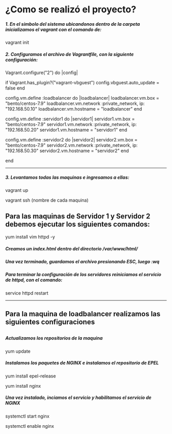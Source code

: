 <h1> ¿Como se realizó el proyecto? </h1>
<h5> 1. En el simbolo del sistema ubicandonos dentro de la carpeta inicializamos el vagrant con el comando de:</h5>
<p>vagrant init </p>
<h5> 2. Configuramos el archivo de Vagrantfile, con la siguiente configuración:</h5>
<p> Vagrant.configure("2") do |config|

  if Vagrant.has_plugin?("vagrant-vbguest")
      config.vbguest.auto_update = false 
    end

  config.vm.define :loadbalancer do |loadbalancer|
  loadbalancer.vm.box = "bento/centos-7.9"
  loadbalancer.vm.network :private_network, ip: "192.168.50.10"
  loadbalancer.vm.hostname = "loadbalancer"
  end

  config.vm.define :servidor1 do |servidor1|
  servidor1.vm.box = "bento/centos-7.9"
  servidor1.vm.network :private_network, ip: "192.168.50.20"
  servidor1.vm.hostname = "servidor1"
  end

  config.vm.define :servidor2 do |servidor2|
  servidor2.vm.box = "bento/centos-7.9"
  servidor2.vm.network :private_network, ip: "192.168.50.30"
  servidor2.vm.hostname = "servidor2"
  end

  end </p>
  
  ---------------------------------------------------------------------------------------------------------------------
  <h5> 3. Levantamos todas las maquinas e ingresamos a ellas:</h5>
  <p> vagrant up </p>
  <p> vagrant ssh (nombre de cada maquina) </p>
  
  <h2> Para las maquinas de Servidor 1 y Servidor 2  debemos ejecutar los siguientes comandos:</h2>
  <p> yum install vim httpd -y </p>
  
  <h5> Creamos un index.html dentro del directorio /var/www/html/ <h5>
  <p> Una vez terminado, guardamos el archivo presionando ESC, luego :wq </p>
  
  <h5> Para terminar la configuración de los servidores reiniciamos el servicio de httpd, con el comando: </h5>
  <p> service httpd restart </p>
  
  ----------------------------------------------------------------------------------------------------------------------
  <h2> Para la maquina de loadbalancer  realizamos las siguientes configuraciones <h2>
  <h5> Actualizamos los repositorios de la maquina </h5>
  <p> yum update </p>
  <h5> Instalamos los paquetes de NGINX e instalamos el repositorio de EPEL</h5>
  <p> yum install epel-release </p>
  <p> yum install nginx</p>
  <h5>Una vez instalado, inciamos el servicio y habilitamos el servicio de NGINX</h5>
  <p> systemctl start nginx  </p>
  <p> systemctl enable nginx</p>
    
    
    
